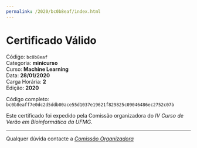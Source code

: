 ```yaml
---
permalink: /2020/bc0b8eaf/index.html
---
```


# Certificado Válido

Código: `bc0b8eaf`<br>
Categoria: **minicurso**<br>
Curso: **Machine Learning**<br>
Data: **28/01/2020**<br>
Carga Horária: **2**<br>
Edição: **2020**<br>


Código completo: `bc0b8eaff7e0dc2d5ddb00ace55d1037e19621f829825c09046486ec2752c07b`


Este certificado foi expedido pela Comissão organizadora do *IV Curso de Verão em Bioinformática da UFMG*.

----

Qualquer dúvida contacte a [_Comissão Organizadora_](<mailto:cursobioinfoufmg@gmail.com$subject=[Certificados]>)

